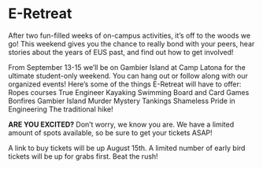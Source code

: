 # E-Retreat

After two fun-filled weeks of on-campus activities, it’s off to the woods we go! This weekend gives you the chance to really bond with your peers, hear stories about the years of EUS past, and find out how to get involved! 

From September 13-15 we’ll be on Gambier Island at Camp Latona for the ultimate student-only weekend. You can hang out or follow along with our organized events! Here’s some of the things E-Retreat will have to offer:
Ropes courses
True Engineer
Kayaking
Swimming
Board and Card Games
Bonfires
Gambier Island Murder Mystery
Tankings
Shameless Pride in Engineering
The traditional hike!

**ARE YOU EXCITED?** Don’t worry, we know you are. We have a limited amount of spots available, so be sure to get your tickets ASAP!

A link to buy tickets will be up August 15th. A limited number of early bird tickets will be up for grabs first. Beat the rush!



